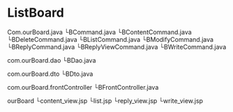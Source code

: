 # ListBoard
Com.ourBoard.java
 └BCommand.java
 └BContentCommand.java
 └BDeleteCommand.java
 └BListCommand.java
 └BModifyCommand.java
 └BReplyCommand.java
 └BReplyViewCommand.java
 └BWriteCommand.java

com.ourBoard.dao
 └BDao.java

com.ourBoard.dto
 └BDto.java

com.ourBoard.frontController
 └BFrontController.java

ourBoard
 └content_view.jsp
 └list.jsp
 └reply_view.jsp
 └write_view.jsp
